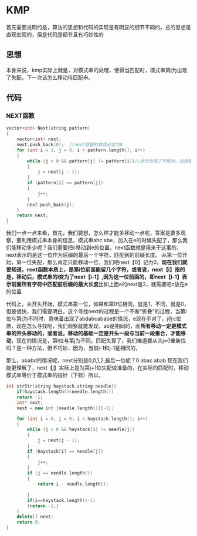 # KMP
首先需要说明的是，算法的思想和代码的实现是有明显的细节不同的，总的思想是直观宏观的，但是代码是细节且有巧妙性的

## 思想
本身来说，kmp实际上就是，对模式串的处理，使得当匹配时，模式串第j为出现了失配，下一次该怎么移动待匹配串。

## 代码
### NEXT函数
```c++
vector<int> Next(string pattern)
{
	vector<int> next;
	next.push_back(0);	//next容器的首位必定为0
	for (int i = 1, j = 0; i < pattern.length(); i++)
	{
		while (j > 0 && pattern[j] != pattern[i])//此时出现了不配对，也就意味着，第i位不能很好的匹配了，比如aac aae
		{ 
			j = next[j - 1];
		}
		if (pattern[i] == pattern[j])
		{
			j++; 
		}
		next.push_back(j);
	}
	return next;
}
```
我们一点一点来看，首先，我们要想，怎么样才能多移动一点呢，答案是要多观察，要利用模式串本身的信息，模式串abc abe，加入在e的时候失配了，那么我们能移动多少呢？我们需要把c移动到e的位置，next函数就是用来干这事的，next表示的是这一位作为后缀的最后一个字符，匹配到的前缀长度。
从第一位开始，第一位失配，那么肯定只能移动一位，我们吧next【0】记为0，**现在我们就要知道，next函数本质上，是第i位前面能留几个字符，或者说，next【i】指的是，移动后，模式串的i变为了next【i-1】,因为这一位前面的，即next【i-1】表示前面所有字符中匹配前后缀的最大长度**比如上面e的next是2，就需要吧c放在e的位置

代码上，从开头开始，模式串第一位，如果和第0位相同，就是1，不同，就是0，但是很快，我们需要明白，这个寻找next的过程是一个不断“折叠”的过程，当第i位与第j为不同时，意味着出现了abdabcababe的情况，e现在不对了，j在c位置，现在怎么寻找呢，我们观察就能发现，ab是相同的，而**所有移动一定是模式串的开头移动的，或者说，移动的基础一定是开头一段与当前一段重合，才能移动**，现在的情况是，第i位与第j为不同，匹配失算了，我们难道要从头j=0重新找吗？是一种方法，但不巧妙，因为，当前i-1和j-1是相同的，

那么，ababd的情况呢，next分别是0,0,1,2,最后一位呢？0
abac
abab
现在我们能更理解了，next【j】实际上是为第j+1位失配做准备的，在实际的匹配时，移动模式串等价于模式串的指针（下标）所以，
```c++
int strStr(string haystack,string needle){
    if(haystack.length()<needle.length())
    return -1;
    int* next;
    next = new int [needle.length()]{-1};

	for (int i = 0, j = 0; i < haystack.length(); i++)
	{
		while (j > 0 && haystack[i] != needle[j])
		{
			j = next[j - 1];
		}
		if (haystack[i] == needle[j])
		{
			j++;
		}
		if (j == needle.length())
		{
			return i - needle.length();
			
		}
        if(i==haystack.length()-1)
        {return -1;}
	}
    delete[] next;
	return 0;
}

```
